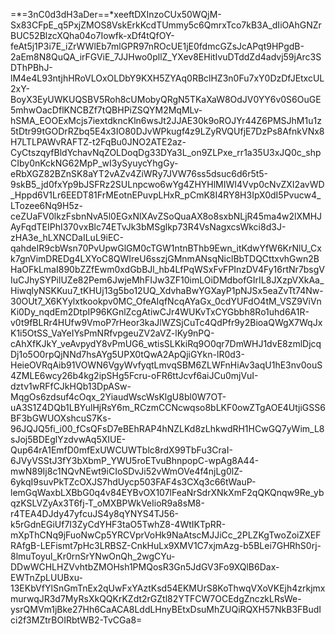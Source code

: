 =*=3nC0d3dH3aDer==*xeeftDXInzoCUx50WQjM-Sx83CFpE_q5PxjZMOS8VskErkKcdTUmmy5c6QmrxTco7kB3A_dIiOAhGNZrBUC52BlzcXQha04o7Iowfk-xDf4tQfOY-feAt5j1P3i7E_iZrWWlEb7mlGPR97nROcUE1jE0fdmcGZsJcAPqt9HPgdB-2aEm8N8QuQA_irFGViE_7JJHwo0pllZ_YXev8EHitIvuDTddZd4advj59jArc3SDThPBhJ-lM4e4L93ntjhHRoVLOxOLDbY9KXH5ZYAq0RBclHZ3n0Fu7xY0DzDfJEtxcUL2xY-BoyX3EyUWKUQSBV5Roh8cUMobyQRgN5TKaXaW8OdJV0YY6v0S6OuGE5mhwOacDflKNCBZf7tQBHPiZSQYM2MqMLv-hSMA_EOOExMcjs7iextdkncKln6wsJt2JJAE30k9oROJYr44Z6PMSJhM1u1z5tDtr99tGODrRZbq5E4x3IO80DJvWPkugf4z9LZyRVQUfjE7DzPs8AfnkVNx8H7LTLPAWvRAFTZ-t2FqBu0JNO2ATE2az-CyCtszqyfBldYchavNqZOLDoqDg33DYa3L_on9ZLPxe_rr1a35U3xJQ0c_shpCIby0nKckNG62MpP_wI3ySyuycYhgGy-eRbXGZ82BZnSK8aYT2vAZv4ZiWRy7JVW76ss5dsuc6d6r5t5-9skB5_jd0fxYp9bJSFRz2SULnpcwo6wYg4ZHYHlMIWI4Vvp0cNvZXI2avWD_Hppd6V1Lr6EEDT81FrMEotnEPuvpLHxR_pCmK8I4RY8H3IpX0dI5Pvucw4_LTozee6Nq9H5z-ceZUaFV0lkzFsbnNvA5l0EGxNlXAvZSoQuaAX8o8sxbNLjR45ma4w2lXMHJAyFqdTEIPhI370vxBlc74ETvJk3bMSglkp73R4VsNagxcsWkci8d3J-zHA3e_hLXNCDaILuL9iEC-qahdeIR9cbWsn70PvUpwGlGM0cTGW1ntnBThb9Ewn_itKdwYfW6KrNlU_Cxk7gnVimDREDg4LXYoC8QWIreU6sszjGMnmANsqNiclBbTDQCttxvhGwn2BHaOFkLmaI890bZZfEwm0xdGbBJl_hb4LfPqWSxFvFPInzDV4Fy16rtNr7bsgVIuCJhySYPilUZe82Pem6JwjeMhFIJw3ZF10imLOiDMdbofGIrIL8JXzpVXkAa_HiwqlyNSKKuu7_tKHUj13g5bo12UQ_XdvhaBwYGXayP1pNJSx5eaZvTt74Nw-30OUt7_X6KYylxtkookpv0MC_OfeAIqfNcqAYaGx_0cdYUFdO4tM_VSZ9ViVnKi0Dy_nqdEm2DtpIP96KGnlZcgAtiwCJr4WUKvTxCYGbbh8Ro1uhd6A1R-v0t9fBLRr4HUfw9VmoP7rHeor3kaJlWZSjCuTc4QdPfr9y2BioaQWgX7WqJxK1i5OtSS_VaYeIYsPmNRfvpgeuZV2aVZ-lKy9nPQ-cAhXfKJkY_veAvpydY8vPmUG6_wtisSLKkiRq9O0qr7DmWHJ1dvE8zmlDjcqDj1o5O0rpQjNNd7hsAYg5UPX0tQwA2ApQjiGYkn-lR0d3-HeieOVRqAib91VOWN6VgyWvfyqtLmvqSBM6ZLWFnHiAv3aqU1hE3nv0ouS4ZMLE6wcy26b4kg2ipSHg5Fcru-oFR6ttJcvf6aiJCu0mjVuI-dztv1wRFfCJkHQb13DpASw-MqgOs6zdsuf4cOqx_2YiaudWscWsKlgU8bl0W7OT-uA3S1Z4DQb1LBYulHjRsY6m_RCzmCCNcwqso8bLKF0owZTgAOE4UtjiGSS6BF3bGWUOXshcuS7Ks-96JQJQ5fi_i00_fCsQFsD7eBEhRAP4hNZLKd8zLhkwdRH1HCwGQ7yWim_L8sJoj5BDEglYzdvwAq5XIUE-Qup64rA1EmfD0mfExUWCUWTblc8rdX99TbFu3CraI-6JVyVSStJ3fY3bXbmP_YWU5roETvuBhnpopC-wpAg8A44-mwN89Ij8c1NQvNEwt9iCIoSDvJi52vWmOVe4f4njLg0lZ-6ykqI9suvPkTZcOXJS7hdUycp503FAF4s3CXq3c66tWauP-lemGqWaxbLXBbG0q4v84EYBvOX107lFeaNrSdrXNkXmF2qQKQnqw9Re_ybqzKSLVZyAx3T6fj-T_oMXBPWkVeIioR9a8sM8-r4TEA4DJdy47yfcuJS4y8qYNYS4TJ56-k5rGdnEGiUf7I3ZyCdYHF3taO5TwhZ8-4WtIKTpRR-mXpThCNq9jFuoNwCp5YRCVprVoHk9NaAtscMJJiCc_2PLZKgTwoZoiZXEFRAfgB-LEFismt7pHc3LRBSZ-CnkHuLx9XMV1C7xjmAzg-b5BLei7GHRhS0rj-8lmuToyul_Kr0rnSrYNwOnQh_2wgCYu-DDwWCHLHZVvhtbZMOHsh1PMQosR3Gn5JdGV3Fo9XQlB6Dax-EWTnZpLUUBxu-13EKbVfYlSnGmTnEx2qUwFxYAztKsd54EKMUrS8KoThwqVXoVKEjh4zrkjmxmurwqJR3d7MyRsXkQQKrKZdt2rGZtl82YTFCW7OCEdgZnczkLRsWe-ysrQMVm1jBke27Hh6CaACA8LddLHnyBEtxDsuMhZUQiRQXH57NkB3FBudIci2f3MZtrBOIRbtWB2-TvCGa8=